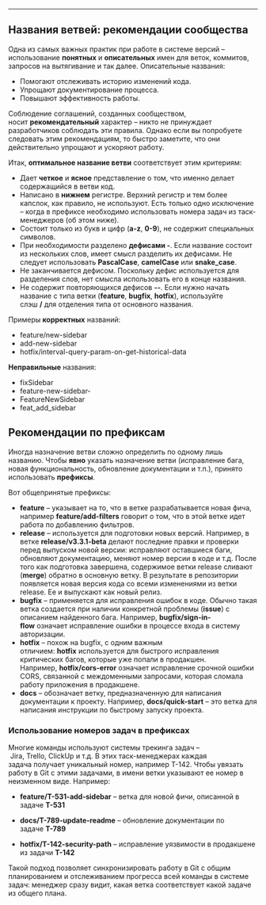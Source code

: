 
___
## Названия ветвей: рекомендации сообщества

Одна из самых важных практик при работе в системе версий – использование **понятных** и **описательных** имен для веток, коммитов, запросов на вытягивание и так далее. Описательныe названия:

- Помогают отслеживать историю изменений кода.
- Упрощают документирование процесса.  
- Повышают эффективность работы.  

Соблюдение соглашений, созданных сообществом, носит **рекомендательный** характер – никто не принуждает разработчиков соблюдать эти правила. Однако если вы попробуете следовать этим рекомендациям, то быстро заметите, что они действительно упрощают и ускоряют работу.

Итак, **оптимальное название ветви** соответствует этим критериям:

- Дает **четкое** и **ясное** представление о том, что именно делает содержащийся в ветви код.
- Написано в **нижнем** регистре. Верхний регистр и тем более капслок, как правило, не используют. Есть только одно исключение – когда в префиксе необходимо использовать номера задач из таск-менеджеров (об этом ниже).
- Состоит только из букв и цифр (**a-z**, **0-9**), не содержит специальных символов.
- При необходимости разделено **дефисами -**. Если название состоит из нескольких слов, имеет смысл разделить их дефисами. Не следует использовать **PascalCase**, **camelCase** или **snake_case**.
- Не заканчивается дефисом. Поскольку дефис используется для разделения слов, нет смысла использовать его в конце названия.
- Не содержит повторяющихся дефисов **--**. Если нужно начать название с типа ветки (**feature**, **bugfix**, **hotfix**), используйте слэш **/** для отделения типа от основного названия.

Примеры **корректных** названий:

- feature/new-sidebar
- add-new-sidebar
- hotfix/interval-query-param-on-get-historical-data

**Неправильные** названия:

- fixSidebar
- feature-new-sidebar-  
- FeatureNewSidebar  
- feat_add_sidebar

## Рекомендации по префиксам

Иногда назначение ветви сложно определить по одному лишь названию. Чтобы **явно** указать назначение ветви (исправление бага, новая функциональность, обновление документации и т.п.), принято использовать **префиксы**.

Вот общепринятые префиксы:

- **feature** – указывает на то, что в ветке разрабатывается новая фича, например **feature/add-filters** говорит о том, что в этой ветке идет работа по добавлению фильтров.
- **release** – используется для подготовки новых версий. Например, в ветке **release/v3.3.1-beta** делают последние правки и проверки перед выпуском новой версии: исправляют оставшиеся баги, обновляют документацию, меняют номер версии в коде и т.д. После того как подготовка завершена, содержимое ветки release сливают (**merge**) обратно в основную ветку. В результате в репозитории появляется новая версия кода со всеми изменениями из ветки release. Ее и выпускают как новый релиз.  
- **bugfix** – применяется для исправления ошибок в коде. Обычно такая ветка создается при наличии конкретной проблемы (**issue**) с описанием найденного бага. Например, **bugfix/sign-in-flow** означает исправление ошибки в процессе входа в систему авторизации.  
- **hotfix** – похож на bugfix, с одним важным отличием: **hotfix** используется для быстрого исправления критических багов, которые уже попали в продакшен. Например, **hotfix/cors-error** означает исправление срочной ошибки CORS, связанной с междоменными запросами, которая сломала работу приложения в продакшене.  
- **docs** – обозначает ветку, предназначенную для написания документации к проекту. Например, **docs/quick-start** – это ветка для написания инструкции по быстрому запуску проекта.  

### Использование номеров задач в префиксах

Многие команды используют системы трекинга задач – Jira, Trello, ClickUp и т.д. В этих таск-менеджерах каждая задача получает уникальный номер, например T-142. Чтобы увязать работу в Git с этими задачами, в имени ветки указывают ее номер в неизменном виде. Например:

- **feature/T-531-add-sidebar** – ветка для новой фичи, описанной в задаче **T-531**
- **docs/T-789-update-readme** – обновление документации по задаче **T-789**  
    
- **hotfix/T-142-security-path** – исправление уязвимости в продакшене из задачи **T-142**  
    

Такой подход позволяет синхронизировать работу в Git с общим планированием и отслеживанием прогресса всей команды в системе задач: менеджер сразу видит, какая ветка соответствует какой задаче из общего плана.